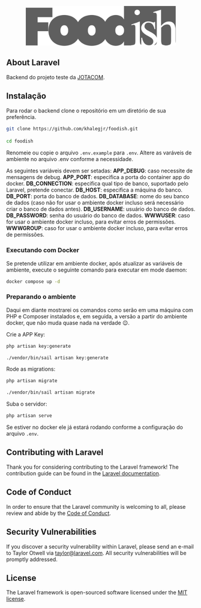<p align="center"><img src="./public/Logo.svg" width="400" alt="Laravel Logo"></p>

## About Laravel

Backend do projeto teste da [JOTACOM](https://www.jotacom.com/).

## Instalação

Para rodar o backend clone o repositório em um diretório de sua preferência.

```bash
git clone https://github.com/khalegjr/foodish.git

cd foodish
```

Renomeie ou copie o arquivo <code>.env.example</code> para <code>.env</code>. Altere as varáveis de ambiente no arquivo .env conforme a necessidade.

As seguintes variáveis devem ser setadas:
<strong>APP_DEBUG</strong>: caso necessite de mensagens de debug.
<strong>APP_PORT</strong>: especifica a porta do container app do docker.
<strong>DB_CONNECTION</strong>: especifica qual tipo de banco, suportado pelo Laravel, pretende conectar.
<strong>DB_HOST</strong>: especifica a máquina do banco.
<strong>DB_PORT</strong>: porta do banco de dados.
<strong>DB_DATABASE</strong>: nome do seu banco de dados (caso não for usar o ambiente docker incluso será necessário criar o banco de dados antes).
<strong>DB_USERNAME</strong>: usuário do banco de dados.
<strong>DB_PASSWORD</strong>: senha do usuário do banco de dados.
<strong>WWWUSER</strong>: caso for usar o ambiente docker incluso, para evitar erros de permissões.
<strong>WWWGROUP</strong>: caso for usar o ambiente docker incluso, para evitar erros de permissões.

### Executando com Docker

Se pretende utilizar em ambiente docker, após atualizar as variáveis de ambiente, execute o seguinte comando para executar em mode daemon:

```bash
docker compose up -d
```

### Preparando o ambiente

Daqui em diante mostrarei os comandos como serão em uma máquina com PHP e Composer instalados e, em seguida, a versão a partir do ambiente docker, que não muda quase nada na verdade :wink:.

Crie a APP Key:

```bash
php artisan key:generate
```

```bash
./vendor/bin/sail artisan key:generate
```

Rode as migrations:

```bash
php artisan migrate
```

```bash
./vendor/bin/sail artisan migrate
```

Suba o servidor:

```bash
php artisan serve
```

Se estiver no docker ele já estará rodando conforme a configuração do arquivo <code>.env</code>.

## Contributing with Laravel

Thank you for considering contributing to the Laravel framework! The contribution guide can be found in the [Laravel documentation](https://laravel.com/docs/contributions).

## Code of Conduct

In order to ensure that the Laravel community is welcoming to all, please review and abide by the [Code of Conduct](https://laravel.com/docs/contributions#code-of-conduct).

## Security Vulnerabilities

If you discover a security vulnerability within Laravel, please send an e-mail to Taylor Otwell via [taylor@laravel.com](mailto:taylor@laravel.com). All security vulnerabilities will be promptly addressed.

## License

The Laravel framework is open-sourced software licensed under the [MIT license](https://opensource.org/licenses/MIT).
